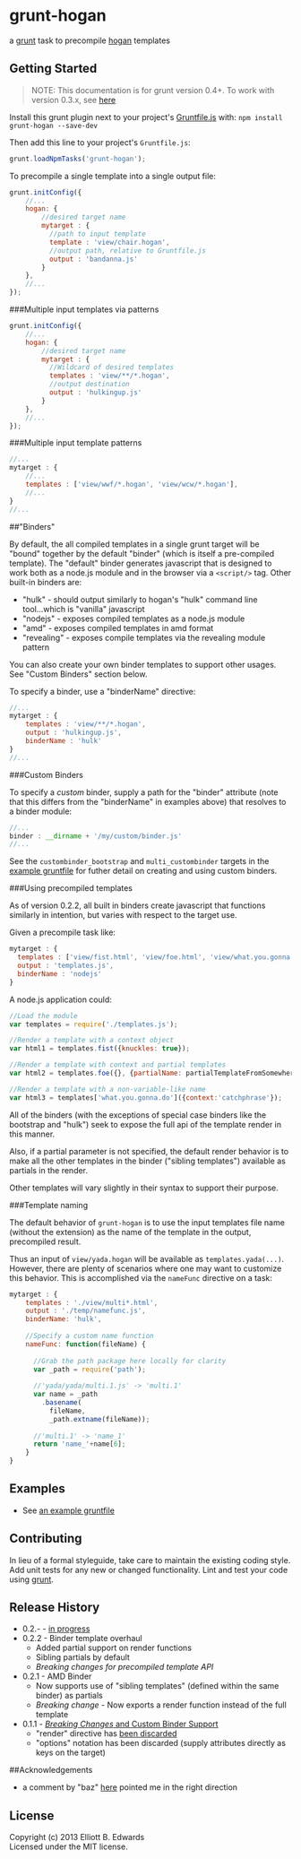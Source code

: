 # grunt-hogan

a [grunt](http://gruntjs.com) task to precompile [hogan](http://hoganjs.com) templates 

## Getting Started

> NOTE: This documentation is for grunt version 0.4+. To work with version 0.3.x, see [here](https://github.com/automatonic/grunt-hogan/blob/grunt-0.3/README.md)

Install this grunt plugin next to your project's [Gruntfile.js][getting_started] with: `npm install grunt-hogan --save-dev`

Then add this line to your project's `Gruntfile.js`:

```javascript
grunt.loadNpmTasks('grunt-hogan');
```

To precompile a single template into a single output file:

```javascript
grunt.initConfig({
    //...
    hogan: {
        //desired target name
        mytarget : {
          //path to input template
          template : 'view/chair.hogan',
          //output path, relative to Gruntfile.js
          output : 'bandanna.js'
        }
    },
    //...
});
```

###Multiple input templates via patterns

```javascript
grunt.initConfig({
    //...
    hogan: {
        //desired target name
        mytarget : {
          //Wildcard of desired templates
          templates : 'view/**/*.hogan',
          //output destination
          output : 'hulkingup.js'
        }
    },
    //...
});
```

###Multiple input template patterns

```javascript
//...
mytarget : {
    //...
    templates : ['view/wwf/*.hogan', 'view/wcw/*.hogan'],
    //...
}
//...
```

##"Binders"

By default, the all compiled templates in a single grunt target will be "bound" together by the default "binder" (which
is itself a pre-compiled template). The "default" binder generates javascript
that is designed to work both as a node.js module and in the browser via a 
`<script/>` tag. Other built-in binders are:

  * "hulk" - should output similarly to hogan's "hulk" command line tool...which is "vanilla" javascript
  * "nodejs" - exposes compiled templates as a node.js module
  * "amd" - exposes compiled templates in amd format
  * "revealing" - exposes compile templates via the revealing module pattern 

You can also create your own binder templates to support other usages. See "Custom Binders" section below.

To specify a binder, use a "binderName" directive:

```javascript
//...
mytarget : {
    templates : 'view/**/*.hogan',
    output : 'hulkingup.js',
    binderName : 'hulk'
}
//...
```
###Custom Binders

To specify a *custom* binder, supply a path for the "binder" attribute (note that this differs from the "binderName" in examples above) that resolves to a binder module:

```javascript
//...
binder : __dirname + '/my/custom/binder.js'
//...
```
See the `custombinder_bootstrap` and `multi_custombinder` targets in the 
[example gruntfile](https://github.com/automatonic/grunt-hogan/blob/master/example/Gruntfile.js) 
for futher detail on creating and using custom binders.

[grunt]: http://gruntjs.com/
[getting_started]: https://github.com/gruntjs/grunt/wiki/Getting-started

###Using precompiled templates

As of version 0.2.2, all built in binders create javascript that functions similarly in intention, but varies with respect to the target use.

Given a precompile task like:

```javascript
mytarget : {
  templates : ['view/fist.html', 'view/foe.html', 'view/what.you.gonna.do.html'],
  output : 'templates.js',
  binderName : 'nodejs'
}
```
A node.js application could:

```javascript
//Load the module
var templates = require('./templates.js');

//Render a template with a context object
var html1 = templates.fist({knuckles: true});

//Render a template with context and partial templates
var html2 = templates.foe({}, {partialName: partialTemplateFromSomewhere});

//Render a template with a non-variable-like name
var html3 = templates['what.you.gonna.do']({context:'catchphrase'});

```

All of the binders (with the exceptions of special case binders like the bootstrap and "hulk") seek to expose the full api of the template render in this manner.

Also, if a partial parameter is not specified, the default render behavior is to make all the other templates in the binder ("sibling templates") available as partials in the render.

Other templates will vary slightly in their syntax to support their purpose.

###Template naming

The default behavior of `grunt-hogan` is to use the input templates file name (without the extension) as the name of the template in the output, precompiled result.

Thus an input of `view/yada.hogan` will be available as `templates.yada(...)`. However, there are plenty of scenarios where
one may want to customize this behavior. This is accomplished via the `nameFunc` directive on a task:

```javascript
mytarget : {
    templates : './view/multi*.html',
    output : './temp/namefunc.js',
    binderName: 'hulk',
    
    //Specify a custom name function
    nameFunc: function(fileName) {
      
      //Grab the path package here locally for clarity
      var _path = require('path');
      
      //'yada/yada/multi.1.js' -> 'multi.1'
      var name = _path
        .basename(
          fileName, 
          _path.extname(fileName));
          
      //'multi.1' -> 'name_1'
      return 'name_'+name[6];
    }
}
```

## Examples
 * See [an example gruntfile](https://github.com/automatonic/grunt-hogan/blob/master/example/Gruntfile.js)

## Contributing
In lieu of a formal styleguide, take care to maintain the existing coding style. Add unit tests for any new or changed functionality. Lint and test your code using [grunt][grunt].

## Release History
 * 0.2.- - [in progress](https://github.com/automatonic/grunt-hogan/issues?milestone=2&state=open)
 * 0.2.2 - Binder template overhaul
   * Added partial support on render functions
   * Sibling partials by default
   * *Breaking changes for precompiled template API*
 * 0.2.1 - AMD Binder
   * Now supports use of "sibling templates" (defined within the same binder) as partials
   * *Breaking change* - Now exports a render function instead of the full template
 * 0.1.1 - [*Breaking Changes* and Custom Binder Support](https://github.com/automatonic/grunt-hogan/issues?milestone=1)
   * "render" directive has [been discarded](https://github.com/automatonic/grunt-hogan/issues/8)
   * "options" notation has been discarded (supply attributes directly as keys on the target)

##Acknowledgements
 * a comment by "baz" [here](http://soenkerohde.com/2012/02/node-js-server-side-compile-hogan-js-templates/) pointed me in the right direction

## License
Copyright (c) 2013 Elliott B. Edwards  
Licensed under the MIT license.
